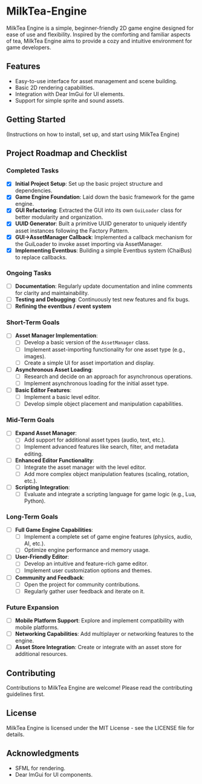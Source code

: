 # MilkTea-Engine

MilkTea Engine is a simple, beginner-friendly 2D game engine designed for ease of use and flexibility. Inspired by the comforting and familiar aspects of tea, MilkTea Engine aims to provide a cozy and intuitive environment for game developers.

## Features
- Easy-to-use interface for asset management and scene building.
- Basic 2D rendering capabilities.
- Integration with Dear ImGui for UI elements.
- Support for simple sprite and sound assets.

## Getting Started
(Instructions on how to install, set up, and start using MilkTea Engine)

## Project Roadmap and Checklist

### Completed Tasks
- [x] **Initial Project Setup**: Set up the basic project structure and dependencies.
- [x] **Game Engine Foundation**: Laid down the basic framework for the game engine.
- [x] **GUI Refactoring**: Extracted the GUI into its own `GuiLoader` class for better modularity and organization.
- [x] **UUID Generator**: Built a primitive UUID generator to uniquely identify asset instances following the Factory Pattern.
- [x] **GUI->AssetManager Callback**: Implemented a callback mechanism for the GuiLoader to invoke asset importing via AssetManager.
- [x] **Implementing Eventbus**: Building a simple Eventbus system (ChaiBus) to replace callbacks.

### Ongoing Tasks
- [ ] **Documentation**: Regularly update documentation and inline comments for clarity and maintainability.
- [ ] **Testing and Debugging**: Continuously test new features and fix bugs.
- [ ] **Refining the eventbus / event system**

### Short-Term Goals
- [ ] **Asset Manager Implementation**:
  - [ ] Develop a basic version of the `AssetManager` class.
  - [ ] Implement asset-importing functionality for one asset type (e.g., images).
  - [ ] Create a simple UI for asset importation and display.

- [ ] **Asynchronous Asset Loading**:
  - [ ] Research and decide on an approach for asynchronous operations.
  - [ ] Implement asynchronous loading for the initial asset type.

- [ ] **Basic Editor Features**:
  - [ ] Implement a basic level editor.
  - [ ] Develop simple object placement and manipulation capabilities.

### Mid-Term Goals
- [ ] **Expand Asset Manager**:
  - [ ] Add support for additional asset types (audio, text, etc.).
  - [ ] Implement advanced features like search, filter, and metadata editing.

- [ ] **Enhanced Editor Functionality**:
  - [ ] Integrate the asset manager with the level editor.
  - [ ] Add more complex object manipulation features (scaling, rotation, etc.).

- [ ] **Scripting Integration**:
  - [ ] Evaluate and integrate a scripting language for game logic (e.g., Lua, Python).

### Long-Term Goals
- [ ] **Full Game Engine Capabilities**:
  - [ ] Implement a complete set of game engine features (physics, audio, AI, etc.).
  - [ ] Optimize engine performance and memory usage.

- [ ] **User-Friendly Editor**:
  - [ ] Develop an intuitive and feature-rich game editor.
  - [ ] Implement user customization options and themes.

- [ ] **Community and Feedback**:
  - [ ] Open the project for community contributions.
  - [ ] Regularly gather user feedback and iterate on it.

### Future Expansion
- [ ] **Mobile Platform Support**: Explore and implement compatibility with mobile platforms.
- [ ] **Networking Capabilities**: Add multiplayer or networking features to the engine.
- [ ] **Asset Store Integration**: Create or integrate with an asset store for additional resources.

## Contributing
Contributions to MilkTea Engine are welcome! Please read the contributing guidelines first.

## License
MilkTea Engine is licensed under the MIT License - see the LICENSE file for details.

## Acknowledgments
- SFML for rendering.
- Dear ImGui for UI components.
